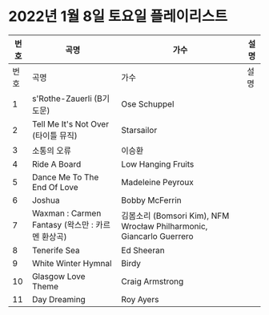 # 2022년 1월 8일 토요일 플레이리스트

| 번호 | 곡명 | 가수 | 설명 |
|------|------|------|------|
| 번호 | 곡명 | 가수 | 설명 |
| 1 | s'Rothe-Zauerli (B기도문) | Ose Schuppel |  |
| 2 | Tell Me It's Not Over (타이틀 뮤직) | Starsailor |  |
| 3 | 소통의 오류 | 이승환 |  |
| 4 | Ride A Board | Low Hanging Fruits |  |
| 5 | Dance Me To The End Of Love | Madeleine Peyroux |  |
| 6 | Joshua | Bobby McFerrin |  |
| 7 | Waxman : Carmen Fantasy (왁스만 : 카르멘 환상곡) | 김봄소리 (Bomsori Kim), NFM Wrocław Philharmonic, Giancarlo Guerrero |  |
| 8 | Tenerife Sea | Ed Sheeran |  |
| 9 | White Winter Hymnal | Birdy |  |
| 10 | Glasgow Love Theme | Craig Armstrong |  |
| 11 | Day Dreaming | Roy Ayers |  |
